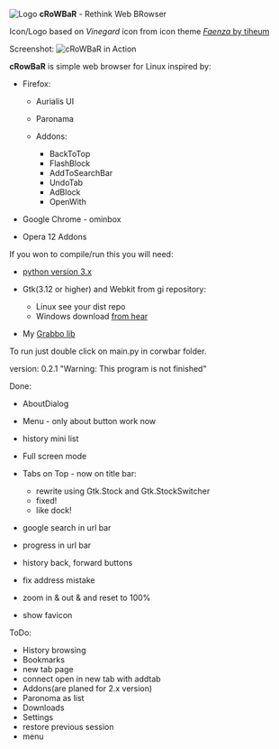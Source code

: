 ![Logo][5] **cRoWBaR** - Rethink Web BRowser

Icon/Logo based on *Vinegard* icon from icon theme [*Faenza* by tiheum][6]

Screenshot:
![cRoWBaR in Action][1]

**cRowBaR** is simple web browser for Linux inspired by:

 *  Firefox:
    * Aurialis UI
    * Paronama
    * Addons:

        * BackToTop
        * FlashBlock
        * AddToSearchBar
        * UndoTab
        * AdBlock
        * OpenWith

 * Google Chrome - ominbox
 * Opera 12 Addons

If you won to compile/run this you will need:

- [python version 3.x][2]
- Gtk(3.12 or higher) and Webkit from gi repository:

	- Linux see your dist repo
	- Windows download [from hear][3]

- My [Grabbo lib][4]

To run just double click on main.py in corwbar folder.

version: 0.2.1
"Warning: This program is not finished"

Done:

* AboutDialog
* Menu - only about button work now
* history mini list
* Full screen mode
* Tabs on Top - now on title bar:
	 - rewrite using Gtk.Stock and Gtk.StockSwitcher
	 - fixed!
	 - like dock!

* google search in url bar
* progress in url bar
* history back, forward buttons
* fix address mistake
* zoom in & out & and reset to 100%
* show favicon

ToDo:

* History browsing
* Bookmarks
* new tab page
* connect open in new tab with addtab
* Addons(are planed for 2.x version)
* Paronoma as list
* Downloads
* Settings
* restore previous session
* menu


[1]:https://raw.githubusercontent.com/jeremi360/cRoWBaR/master/shot.png
[2]:https://www.python.org/
[3]:http://sourceforge.net/projects/pygobjectwin32/files/
[4]:https://github.com/jeremi360/Grabbo
[5]:https://raw.githubusercontent.com/jeremi360/cRoWBaR/master/icons/icon.png
[6]:http://tiheum.deviantart.com/art/Faenza-Icons-173323228
